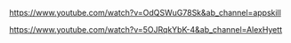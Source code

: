 https://www.youtube.com/watch?v=OdQSWuG78Sk&ab_channel=appskill

https://www.youtube.com/watch?v=5OJRqkYbK-4&ab_channel=AlexHyett
